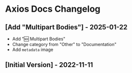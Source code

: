 # Axios Docs Changelog

## [Add "Multipart Bodies"] - 2025-01-22

- Add "🆕 Multipart Bodies"
- Change category from "Other" to "Documentation"
- Add `metadata` image

## [Initial Version] - 2022-11-11